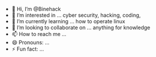 - 👋 Hi, I’m @Binehack
- 👀 I’m interested in ... cyber security, hacking, coding,
- 🌱 I’m currently learning ... how to operate linux
- 💞️ I’m looking to collaborate on ... anything for knowledge
- 📫 How to reach me ...
- 😄 Pronouns: ...
- ⚡ Fun fact: ...

<!---
Binehack/Binehack is a ✨ special ✨ repository because its `README.md` (this file) appears on your GitHub profile.
You can click the Preview link to take a look at your changes.
--->
